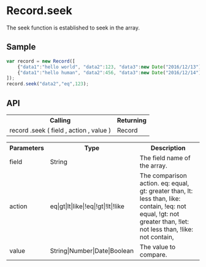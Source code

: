 <H1>Record.seek</H1>

The seek function is established to seek in the array.

<h2>Sample</h2>

```javascript
var record = new Record([
	{"data1":"hello world", "data2":123, "data3":new Date("2016/12/13") },
	{"data1":"hello human", "data2":456, "data3":new Date("2016/12/14") }
]);
record.seek("data2","eq",123);
```

<h2>API</h2>

<table>
<tr><th>Calling</th><th>Returning</th></tr>
<tr><td>record .seek ( field , action , value )</td><td>Record</td></tr>
</table>

<table>
<tr><th>Parameters</th><th>Type</th><th>Description</th></tr>
<tr><td>field</td><td>String</td><td>The field name of the array.</td></tr>
<tr><td>action</td><td>eq|gt|lt|like|!eq|!gt|!lt|!like</td><td>The comparison action.
eq: equal,
gt: greater than,
lt: less than,
like: contain,
!eq: not equal,
!gt: not greater than,
!let: not less than,
!like: not contain,
</td></tr>
<tr><td>value</td><td>String|Number|Date|Boolean</td><td>The value to compare.</td></tr>
</table>

